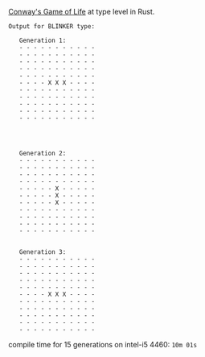 

[Conway's Game of Life](https://en.wikipedia.org/wiki/Conway%27s_Game_of_Life) at type level in Rust.

```
Output for BLINKER type: 
 
   Generation 1:
   - - - - - - - - - - - 
   - - - - - - - - - - - 
   - - - - - - - - - - - 
   - - - - - - - - - - - 
   - - - - - - - - - - - 
   - - - - X X X - - - - 
   - - - - - - - - - - - 
   - - - - - - - - - - - 
   - - - - - - - - - - - 
   - - - - - - - - - - - 
   - - - - - - - - - - - 
   
   
   
   
   Generation 2:
   - - - - - - - - - - - 
   - - - - - - - - - - - 
   - - - - - - - - - - - 
   - - - - - - - - - - - 
   - - - - - X - - - - - 
   - - - - - X - - - - - 
   - - - - - X - - - - - 
   - - - - - - - - - - - 
   - - - - - - - - - - - 
   - - - - - - - - - - - 
   - - - - - - - - - - - 
   
   
   Generation 3:
   - - - - - - - - - - - 
   - - - - - - - - - - - 
   - - - - - - - - - - - 
   - - - - - - - - - - - 
   - - - - - - - - - - - 
   - - - - X X X - - - - 
   - - - - - - - - - - - 
   - - - - - - - - - - - 
   - - - - - - - - - - - 
   - - - - - - - - - - - 
   - - - - - - - - - - - 
```

compile time for 15 generations on intel-i5 4460: ```10m 01s```
